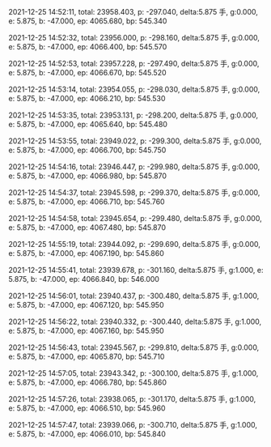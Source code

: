 2021-12-25 14:52:11, total: 23958.403, p: -297.040, delta:5.875 手, g:0.000, e: 5.875, b: -47.000, ep: 4065.680, bp: 545.340

2021-12-25 14:52:32, total: 23956.000, p: -298.160, delta:5.875 手, g:0.000, e: 5.875, b: -47.000, ep: 4066.400, bp: 545.570

2021-12-25 14:52:53, total: 23957.228, p: -297.490, delta:5.875 手, g:0.000, e: 5.875, b: -47.000, ep: 4066.670, bp: 545.520

2021-12-25 14:53:14, total: 23954.055, p: -298.030, delta:5.875 手, g:0.000, e: 5.875, b: -47.000, ep: 4066.210, bp: 545.530

2021-12-25 14:53:35, total: 23953.131, p: -298.200, delta:5.875 手, g:0.000, e: 5.875, b: -47.000, ep: 4065.640, bp: 545.480

2021-12-25 14:53:55, total: 23949.022, p: -299.300, delta:5.875 手, g:0.000, e: 5.875, b: -47.000, ep: 4066.700, bp: 545.750

2021-12-25 14:54:16, total: 23946.447, p: -299.980, delta:5.875 手, g:0.000, e: 5.875, b: -47.000, ep: 4066.980, bp: 545.870

2021-12-25 14:54:37, total: 23945.598, p: -299.370, delta:5.875 手, g:0.000, e: 5.875, b: -47.000, ep: 4066.710, bp: 545.760

2021-12-25 14:54:58, total: 23945.654, p: -299.480, delta:5.875 手, g:0.000, e: 5.875, b: -47.000, ep: 4067.480, bp: 545.870

2021-12-25 14:55:19, total: 23944.092, p: -299.690, delta:5.875 手, g:0.000, e: 5.875, b: -47.000, ep: 4067.190, bp: 545.860

2021-12-25 14:55:41, total: 23939.678, p: -301.160, delta:5.875 手, g:1.000, e: 5.875, b: -47.000, ep: 4066.840, bp: 546.000

2021-12-25 14:56:01, total: 23940.437, p: -300.480, delta:5.875 手, g:1.000, e: 5.875, b: -47.000, ep: 4067.120, bp: 545.950

2021-12-25 14:56:22, total: 23940.332, p: -300.440, delta:5.875 手, g:1.000, e: 5.875, b: -47.000, ep: 4067.160, bp: 545.950

2021-12-25 14:56:43, total: 23945.567, p: -299.810, delta:5.875 手, g:0.000, e: 5.875, b: -47.000, ep: 4065.870, bp: 545.710

2021-12-25 14:57:05, total: 23943.342, p: -300.100, delta:5.875 手, g:1.000, e: 5.875, b: -47.000, ep: 4066.780, bp: 545.860

2021-12-25 14:57:26, total: 23938.065, p: -301.170, delta:5.875 手, g:1.000, e: 5.875, b: -47.000, ep: 4066.510, bp: 545.960

2021-12-25 14:57:47, total: 23939.066, p: -300.710, delta:5.875 手, g:1.000, e: 5.875, b: -47.000, ep: 4066.010, bp: 545.840
